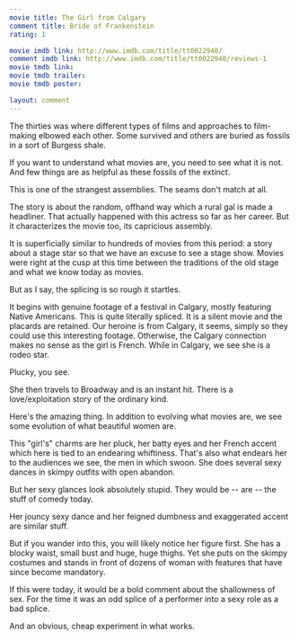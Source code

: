 ```yaml
---
movie title: The Girl from Calgary
comment title: Bride of Frankenstein
rating: 1

movie imdb link: http://www.imdb.com/title/tt0022940/
comment imdb link: http://www.imdb.com/title/tt0022940/reviews-1
movie tmdb link: 
movie tmdb trailer: 
movie tmdb poster: 

layout: comment
---
```


The thirties was where different types of films and approaches to film-making elbowed each other. Some survived and others are buried as fossils in a sort of Burgess shale. 

If you want to understand what movies are, you need to see what it is not. And few things are as helpful as these fossils of the extinct.

This is one of the strangest assemblies. The seams don't match at all.

The story is about the random, offhand way which a rural gal is made a headliner. That actually happened with this actress so far as her career. But it characterizes the movie too, its capricious assembly.

It is superficially similar to hundreds of movies from this period: a story about a stage star so that we have an excuse to see a stage show. Movies were right at the cusp at this time between the traditions of the old stage and what we know today as movies.

But as I say, the splicing is so rough it startles.

It begins with genuine footage of a festival in Calgary, mostly featuring Native Americans. This is quite literally spliced. It is a silent movie and the placards are retained. Our heroine is from Calgary, it seems, simply so they could use this interesting footage. Otherwise, the Calgary connection makes no sense as the girl is French. While in Calgary, we see she is a rodeo star.

Plucky, you see.

She then travels to Broadway and is an instant hit. There is a love/exploitation story of the ordinary kind.

Here's the amazing thing. In addition to evolving what movies are, we see some evolution of what beautiful women are.

This "girl's" charms are her pluck, her batty eyes and her French accent which here is tied to an endearing whiftiness. That's also what endears her to the audiences we see, the men in which swoon. She does several sexy dances in skimpy outfits with open abandon.

But her sexy glances look absolutely stupid. They would be -- are -- the stuff of comedy today.

Her jouncy sexy dance and her feigned dumbness and exaggerated accent are similar stuff.

But if you wander into this, you will likely notice her figure first. She has a blocky waist, small bust and huge, huge thighs. Yet she puts on the skimpy costumes and stands in front of dozens of woman with features that have since become mandatory.

If this were today, it would be a bold comment about the shallowness of sex. For the time it was an odd splice of a performer into a sexy role as a bad splice.

And an obvious, cheap experiment in what works.